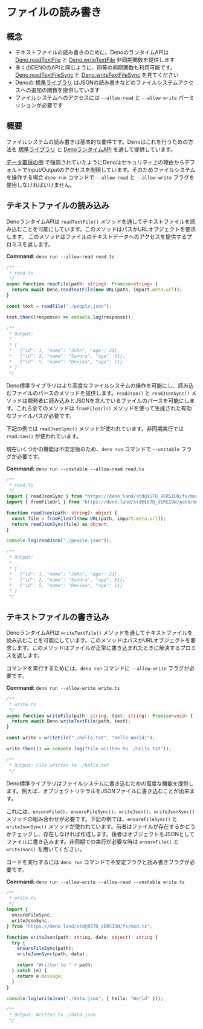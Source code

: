 <!-- # Read and Write Files -->
# ファイルの読み書き

<!-- ## Concepts -->
## 概念

<!--
- Deno's runtime API provides the
  [Deno.readTextFile](https://doc.deno.land/builtin/stable#Deno.readTextFile)
  and
  [Deno.writeTextFile](https://doc.deno.land/builtin/stable#Deno.writeTextFile)
  asynchronous functions for reading and writing entire text files
- Like many of Deno's APIs, synchronous alternatives are also available. See
  [Deno.readTextFileSync](https://doc.deno.land/builtin/stable#Deno.readTextFileSync)
  and
  [Deno.writeTextFileSync](https://doc.deno.land/builtin/stable#Deno.writeTextFileSync)
- Deno's [standard library]() provides additional functionality for file system
  access, for example reading and writing JSON
- Use `--allow-read` and `--allow-write` permissions to gain access to the file
  system
-->
- テキストファイルの読み書きのために、DenoのランタイムAPIは [Deno.readTextFile](https://doc.deno.land/builtin/stable#Deno.readTextFile) と [Deno.writeTextFile](https://doc.deno.land/builtin/stable#Deno.writeTextFile) 非同期関数を提供します
- 多くのDENOのAPIと同じように、同等の同期関数も利用可能です。[Deno.readTextFileSync](https://doc.deno.land/builtin/stable#Deno.readTextFileSync) と [Deno.writeTextFileSync](https://doc.deno.land/builtin/stable#Deno.writeTextFileSync) を見てください
- Denoの [標準ライブラリ]() はJSONの読み書きなどのファイルシステムアクセスへの追加の関数を提供しています
- ファイルシステムへのアクセスには `--allow-read` と `--allow-write` パーミッションが必要です

<!-- ## Overview -->
## 概要

<!--
Interacting with the filesystem to read and write files is a common requirement.
Deno provides a number of ways to do this via the
[standard library](https://deno.land/std) and the
[Deno runtime API](https://doc.deno.land/builtin/stable).
-->
ファイルシステムの読み書きは基本的な要件です。Denoはこれを行うための方法を [標準ライブラリ](https://deno.land/std) と [DenoランタイムAPI](https://doc.deno.land/builtin/stable) を通して提供しています。

<!--
As highlighted in the [Fetch Data example](./fetch_data) Deno restricts access
to Input / Output by default for security reasons. Therefore when interacting
with the filesystem the `--allow-read` and `--allow-write` flags must be used
with the `deno run` command.
-->
[データ取得の例](./fetch_data) で強調されていたようにDenoはセキュリティ上の理由からデフォルトでInput/Outputのアクセスを制限しています。そのためファイルシステムを操作する場合 `deno run` コマンドで `--allow-read` と `--allow-write` フラグを使用しなければいけません。

<!-- ## Reading a text file -->
## テキストファイルの読み込み

<!--
The Deno runtime API makes it possible to read text files via the
`readTextFile()` method, it just requires a path string or URL object. The
method returns a promise which provides access to the file's text data.
-->
DenoランタイムAPIは `readTextFile()` メソッドを通してテキストファイルを読み込むことを可能にしています。このメソッドはパスかURLオブジェクトを要求します。
このメソッドはファイルのテキストデータへのアクセスを提供するプロミスを返します。

**Command:** `deno run --allow-read read.ts`

```typescript
/**
 * read.ts
 */
async function readFile(path: string): Promise<string> {
  return await Deno.readTextFile(new URL(path, import.meta.url));
}

const text = readFile("./people.json");

text.then((response) => console.log(response));

/**
 * Output:
 *
 * [
 *   {"id": 1, "name": "John", "age": 23},
 *   {"id": 2, "name": "Sandra", "age": 51},
 *   {"id": 5, "name": "Devika", "age": 11}
 * ]
 */
```

<!--
The Deno standard library enables more advanced interaction with the filesystem
and provides methods to read and parse files. The `readJson()` and
`readJsonSync()` methods allow developers to read and parse files containing
JSON. All these methods require is a valid file path string which can be
generated using the `fromFileUrl()` method.
-->
Deno標準ライブラリはより高度なファイルシステムの操作を可能にし、読み込むファイルのパースのメソッドを提供します。`readJson()` と `readJsonSync()` メソッドは開発者に読み込みとJSONを含んでいるファイルのパースを可能にします。これら全てのメソッドは `fromFileUrl()` メソッドを使って生成された有効なファイルパスが必要です。

<!--
In the example below the `readJsonSync()` method is used. For asynchronous
execution use the `readJson()` method.
-->
下記の例では `readJsonSync()` メソッドが使われています。非同期実行では `readJson()` が使われています。

<!--
Currently some of this functionality is marked as unstable so the `--unstable`
flag is required along with the `deno run` command.
-->
現在いくつかの機能は不安定版のため、`deno run` コマンドで `--unstable` フラグが必要です。

**Command:** `deno run --unstable --allow-read read.ts`

```typescript
/**
 * read.ts
 */
import { readJsonSync } from "https://deno.land/std@$STD_VERSION/fs/mod.ts";
import { fromFileUrl } from "https://deno.land/std@$STD_VERSION/path/mod.ts";

function readJson(path: string): object {
  const file = fromFileUrl(new URL(path, import.meta.url));
  return readJsonSync(file) as object;
}

console.log(readJson("./people.json"));

/**
 * Output:
 *
 * [
 *   {"id": 1, "name": "John", "age": 23},
 *   {"id": 2, "name": "Sandra", "age": 51},
 *   {"id": 5, "name": "Devika", "age": 11}
 * ]
 */
```

<!-- ## Writing a text file -->
## テキストファイルの書き込み

<!--
The Deno runtime API allows developers to write text to files via the
`writeTextFile()` method. It just requires a file path and text string. The
method returns a promise which resolves when the file was successfully written.
-->
DenoランタイムAPIは `writeTextFile()` メソッドを通してテキストファイルを読み込むことを可能にしています。このメソッドはパスかURLオブジェクトを要求します。このメソッドはファイルが正常に書き込まれたときに解決するプロミスを返します。

<!--
To run the command the `--allow-write` flag must be supplied to the `deno run`
command.
-->
コマンドを実行するためには、`deno run` コマンドに `--allow-write` フラグが必要です。

**Command:** `deno run --allow-write write.ts`

```typescript
/**
 * write.ts
 */
async function writeFile(path: string, text: string): Promise<void> {
  return await Deno.writeTextFile(path, text);
}

const write = writeFile("./hello.txt", "Hello World!");

write.then(() => console.log("File written to ./hello.txt"));

/**
 * Output: File written to ./hello.txt
 */
```

<!--
The Deno standard library makes available more advanced features to write to the
filesystem. For instance it is possible to write an object literal to a JSON
file.
-->
Deno標準ライブラリはファイルシステムに書き込むための高度な機能を提供します。例えば、オブジェクトリテラルをJSONファイルに書き込むことが出来ます。

<!--
This requires a combination of the `ensureFile()`, `ensureFileSync()`,
`writeJson()` and `writeJsonSync()` methods. In the example below the
`ensureFileSync()` and the `writeJsonSync()` methods are used. The former checks
for the existence of a file, and if it doesn't exist creates it. The latter
method then writes the object to the file as JSON. If asynchronous execution is
required use the `ensureFile()` and `writeJson()` methods.
-->
これには、`ensureFile()`、`ensureFileSync()`、`writeJson()`、`writeJsonSync()` メソッドの組み合わせが必要です。下記の例では、`ensureFileSync()` と `writeJsonSync()` メソッドが使われています。前者はファイルが存在するかどうかチェックし、存在しなければ作成します。後者はオブジェクトをJSONとしてファイルに書き込みます。非同期での実行が必要な時は `ensureFile()` と `writeJson()` を用いてください。

<!--
To execute the code the `deno run` command needs the unstable flag and both the
write and read flags.
-->
コードを実行するには `deno run` コマンドで不安定フラグと読み書きフラグが必要です。

**Command:** `deno run --allow-write --allow-read --unstable write.ts`

```typescript
/**
 * write.ts
 */
import {
  ensureFileSync,
  writeJsonSync,
} from "https://deno.land/std@$STD_VERSION/fs/mod.ts";

function writeJson(path: string, data: object): string {
  try {
    ensureFileSync(path);
    writeJsonSync(path, data);

    return "Written to " + path;
  } catch (e) {
    return e.message;
  }
}

console.log(writeJson("./data.json", { hello: "World" }));

/**
 * Output: Written to ./data.json
 */
```